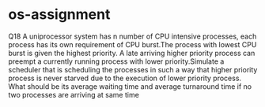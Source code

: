 # os-assignment
Q18
A uniprocessor system has n number of CPU intensive processes, each process has its own requirement of CPU burst.The process with lowest CPU 
burst is given the highest priority. A late arriving higher priority process can preempt a currently running process with lower priority.Simulate a scheduler
 that is scheduling the processes in such a way that higher priority process is never starved due to the execution of lower priority process. What should be its
 average waiting time and average turnaround time if no two processes are arriving at same time
